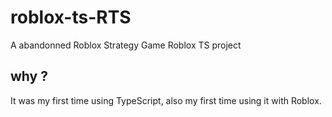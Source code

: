 # roblox-ts-RTS
A abandonned Roblox Strategy Game Roblox TS project

## why ?
It was my first time using TypeScript, also my first time using it with Roblox.
